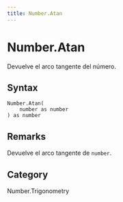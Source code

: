 ```yaml
---
title: Number.Atan
---
```


# Number.Atan


Devuelve el arco tangente del número.


## Syntax

```powerquery
Number.Atan(
    number as number
) as number
```


## Remarks

Devuelve el arco tangente de <code>number</code>.



## Category
Number.Trigonometry
